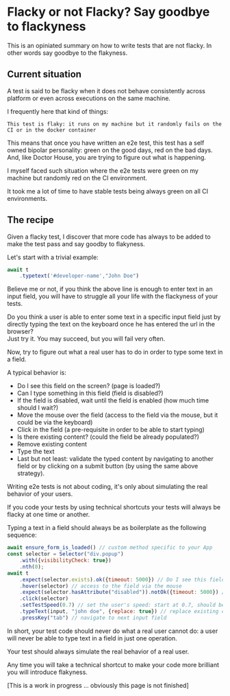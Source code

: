 # Flacky or not Flacky? Say goodbye to flackyness

This is an opiniated summary on how to write tests that are not flacky.
In other words say goodbye to the flakyness.

## Current situation

A test is said to be flacky when it does not behave consistently across platform or even across executions on the same machine.

I frequently here that kind of things:

```text
This test is flaky: it runs on my machine but it randomly fails on the CI or in the docker container 
```

This means that once you have written an e2e test, this test has a self owned bipolar personality: green on the good days, red on the bad days. And, like Doctor House, you are trying to figure out what is happening.

I myself faced such situation where the e2e tests were green on my machine but randomly red on the CI environment.

It took me a lot of time to have stable tests being always green on all CI environments.


## The recipe

Given a flacky test, I discover that more code has always to be added to make the test pass and say goodby to flakyness.

Let's start with a trivial example:

```js
await t
    .typetext('#developer-name',"John Doe")
```

Believe me or not, if you think the above line is enough to enter text in an input field, you will have to struggle all your life with the flackyness of your tests.

Do you think a user is able to enter some text in a specific input field just by directly typing the text on the keyboard once he has entered the url in the browser?   
Just try it. You may succeed, but you will fail very often.

Now, try to figure out what a real user has to do in order to type some text in a field. 

A typical behavior is:

* Do I see this field on the screen? (page is loaded?)
* Can I type something in this field (field is disabled?)
* If the field is disabled, wait until the field is enabled (how much time should I wait?)
* Move the mouse over the field (access to the field via the mouse, but it could be via the keyboard)
* Click in the field (a pre-requisite in order to be able to start typing)
* Is there existing content? (could the field be already populated?)
* Remove existing content
* Type the text
* Last but not least: validate the typed content by navigating to another field or by clicking on a submit button (by using the same above strategy).

Writing e2e tests is not about coding, it's only about simulating the real behavior of your users. 

If you code your tests by using technical shortcuts your tests will always be flacky at one time or another. 

Typing a text in a field should always be as boilerplate as the following sequence:

```js
await ensure_form_is_loaded() // custom method specific to your App
const selector = Selector("div.popup")
    .with({visibilityCheck: true})
    .nth(0);
await t
    .expect(selector.exists).ok({timeout: 5000}) // Do I see this field on the screen?
    .hover(selector) // access to the field via the mouse
    .expect(selector.hasAttribute("disabled")).notOk({timeout: 5000}) // ensure the field is enabled
    .click(selector)
    .setTestSpeed(0.7) // set the user's speed: start at 0.7, should be 1 on well coded page
    .typeText(input, "john doe", {replace: true}) // replace existing content if any
    .pressKey("tab") // navigate to next input field
```

In short, your test code should never do what a real user cannot do: a user will never be able to type text in a field in just one operation.

Your test should always simulate the real behavior of a real user. 

Any time you will take a technical shortcut to make your code more brilliant you will introduce flakyness.


[This is a work in progress ... obviously this page is not finished]